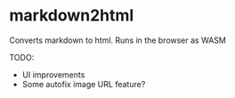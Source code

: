 # markdown2html

Converts markdown to html.
Runs in the browser as WASM

TODO:
* UI improvements
* Some autofix image URL feature?
